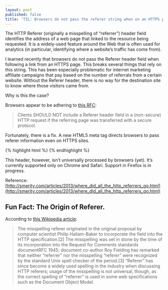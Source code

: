 ```yaml
---
layout: post
published: false
title: 'TIL: Browsers do not pass the referer string when on an HTTPS page'
---
```

The HTTP Referer (originally a misspelling of “referrer”) header field identifies the address of a web page that linked to the resource being requested. It is a widely-used feature around the Web that is often used for analytics (in particular, identifying where a website’s traffic has come from).

I learned recently that browsers do not pass the Referer header field when following a link from an HTTPS page. This breaks several things that rely on this string. This has been especially problematic for internet marketing affiliate campaigns that pay based on the number of referrals from a certain website. Without the Referer header, there is no way for the destination site to know where those visitors came from.

Why is this the case?

Browsers appear to be adhering to [this RFC](http://www.w3.org/Protocols/rfc2616/rfc2616-sec15.html#sec15.1.3):

> Clients SHOULD NOT include a Referer header field in a (non-secure) HTTP request if the referring page was transferred with a secure protocol.

Fortunately, there is a fix. A new HTML5 meta tag directs browsers to pass referer information even on HTTPS sites.

{% highlight html %}
<meta name="referrer" content="always">
{% endhighlight %}

This header, however, isn’t universally processed by browsers (yet). It’s currently supported only on Chrome and Safari. Support in Firefox is in progress.

Reference: [http://smerity.com/articles/2013/where_did_all_the_http_referrers_go.html](http://smerity.com/articles/2013/where_did_all_the_http_referrers_go.html)

## Fun Fact: The Origin of Referer.

According to [this Wikipedia article](http://en.wikipedia.org/wiki/HTTP_referer):

> The misspelling referer originated in the original proposal by computer scientist Philip Hallam-Baker to incorporate the field into the HTTP specification.[2] The misspelling was set in stone by the time of its incorporation into the Request for Comments standards documentRFC 1945; document co-author Roy Fielding has remarked that neither “referrer” nor the misspelling “referer” were recognized by the standard Unix spell checker of the period.[3] “Referer” has since become a widely used spelling in the industry when discussing HTTP referers; usage of the misspelling is not universal, though, as the correct spelling of “referrer” is used in some web specifications such as the Document Object Model.